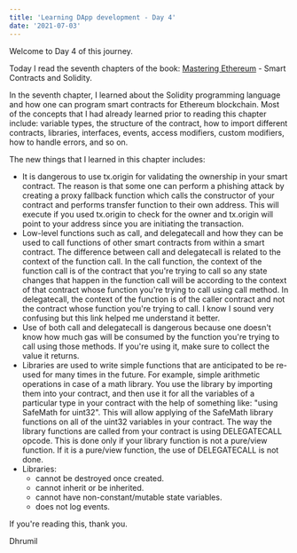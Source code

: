 ```yaml
---
title: 'Learning DApp development - Day 4'
date: '2021-07-03'
---
```


Welcome to Day 4 of this journey.

Today I read the seventh chapters of the book: [Mastering Ethereum](https://github.com/ethereumbook/ethereumbook) - Smart Contracts and Solidity.

In the seventh chapter, I learned about the Solidity programming language and how one can program smart contracts for Ethereum blockchain. Most of the concepts that I had already learned prior to reading this chapter include: variable types, the structure of the contract, how to import different contracts, libraries, interfaces, events, access modifiers, custom modifiers, how to handle errors, and so on.

The new things that I learned in this chapter includes:

 - It is dangerous to use tx.origin for validating the ownership in your smart contract. The reason is that some one can perform a phishing attack by creating a proxy fallback function which calls the constructor of your contract and performs transfer function to their own address. This will execute if you used tx.origin to check for the owner and tx.origin will point to your address since you are initiating the transaction.
 - Low-level functions such as call, and delegatecall and how they can be used to call functions of other smart contracts from within a smart contract. The difference between call and delegatecall is related to the context of the function call. In the call function, the context of the function call is of the contract that you're trying to call so any state changes that happen in the function call will be according to the context of that contract whose function you're trying to call using call method. In delegatecall, the context of the function is of the caller contract and not the contract whose function you're trying to call. I know I sound very confusing but this link helped me understand it better.
 - Use of both call and delegatecall is dangerous because one doesn't know how much gas will be consumed by the function you're trying to call using those methods. If you're using it, make sure to collect the value it returns.
 - Libraries are used to write simple functions that are anticipated to be re-used for many times in the future. For example, simple arithmetic operations in case of a math library. You use the library by importing them into your contract, and then use it for all the variables of a particular type in your contract with the help of something like: "using SafeMath for uint32". This will allow applying of the SafeMath library functions on all of the uint32 variables in your contract. The way the library functions are called from your contract is using DELEGATECALL opcode. This is done only if your library function is not a pure/view function. If it is a pure/view function, the use of DELEGATECALL is not done.
 - Libraries:
   - cannot be destroyed once created.
   - cannot inherit or be inherited.
   - cannot have non-constant/mutable state variables.
   - does not log events.

If you're reading this, thank you.

Dhrumil